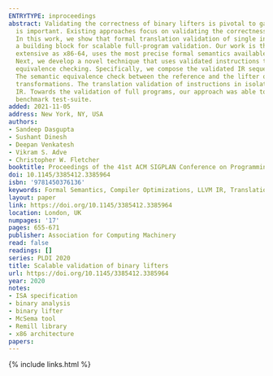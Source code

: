 ```yaml
---
ENTRYTYPE: inproceedings
abstract: Validating the correctness of binary lifters is pivotal to gain trust in binary analysis, especially when used in scenarios where correctness
  is important. Existing approaches focus on validating the correctness of lifting instructions or basic blocks in isolation and do not scale to full programs.
  In this work, we show that formal translation validation of single instructions for a complex ISA like x86-64 is not only practical, but can be used as
  a building block for scalable full-program validation. Our work is the first to do translation validation of single instructions on an architecture as
  extensive as x86-64, uses the most precise formal semantics available, and has the widest coverage in terms of the number of instructions tested for correctness.
  Next, we develop a novel technique that uses validated instructions to enable program-level validation, without resorting to performance-heavy semantic
  equivalence checking. Specifically, we compose the validated IR sequences using a tool we develop called Compositional Lifter to create a reference standard.
  The semantic equivalence check between the reference and the lifter output is then reduced to a graph-isomorphism check through the use of semantic preserving
  transformations. The translation validation of instructions in isolation revealed 29 new bugs in McSema - a mature open-source lifter from x86-64 to LLVM
  IR. Towards the validation of full programs, our approach was able to prove the translational correctness of 2254/2348 functions taken from LLVM's single-source
  benchmark test-suite.
added: 2021-11-05
address: New York, NY, USA
authors:
- Sandeep Dasgupta
- Sushant Dinesh
- Deepan Venkatesh
- Vikram S. Adve
- Christopher W. Fletcher
booktitle: Proceedings of the 41st ACM SIGPLAN Conference on Programming Language Design and Implementation
doi: 10.1145/3385412.3385964
isbn: '9781450376136'
keywords: Formal Semantics, Compiler Optimizations, LLVM IR, Translation Validation, Graph Isomorphism, x86-64
layout: paper
link: https://doi.org/10.1145/3385412.3385964
location: London, UK
numpages: '17'
pages: 655-671
publisher: Association for Computing Machinery
read: false
readings: []
series: PLDI 2020
title: Scalable validation of binary lifters
url: https://doi.org/10.1145/3385412.3385964
year: 2020
notes:
- ISA specification
- binary analysis
- binary lifter
- McSema tool
- Remill library
- x86 architecture
papers:
---
```

{% include links.html %}
